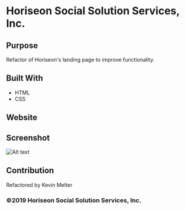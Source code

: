 # Horiseon Social Solution Services, Inc.

## Purpose
Refactor of Horiseon's landing page to improve functionality.

## Built With
* HTML
* CSS

## Website

## Screenshot
![Alt text](./assets/images/horision-refactor-screenshot.png)

## Contribution
Refactored by Kevin Melter

### ©2019 Horiseon Social Solution Services, Inc.